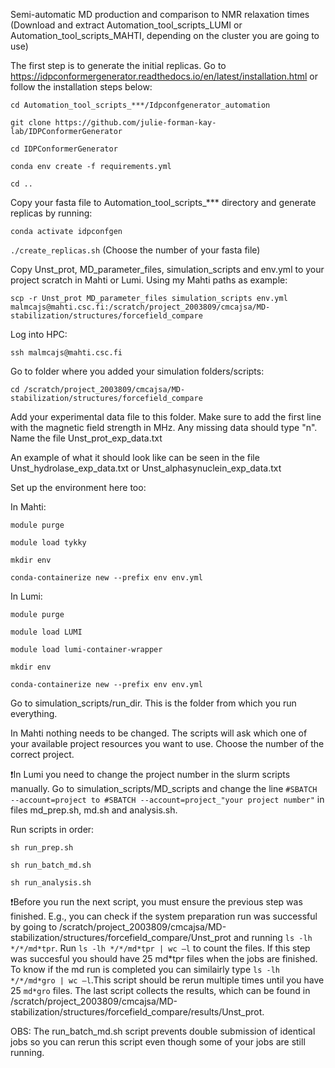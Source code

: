 Semi-automatic MD production and comparison to NMR relaxation times
(Download and extract Automation_tool_scripts_LUMI or Automation_tool_scripts_MAHTI, depending on the cluster you are going to use) 


The first step is to generate the initial replicas. Go to https://idpconformergenerator.readthedocs.io/en/latest/installation.html or follow the installation steps below: 
 
`cd Automation_tool_scripts_***/Idpconfgenerator_automation`

`git clone https://github.com/julie-forman-kay-lab/IDPConformerGenerator`

`cd IDPConformerGenerator` 

`conda env create -f requirements.yml` 

`cd ..`


Copy your fasta file to Automation_tool_scripts_*** directory and generate replicas by running: 

`conda activate idpconfgen` 

`./create_replicas.sh` (Choose the number of your fasta file) 


Copy Unst_prot, MD_parameter_files, simulation_scripts and env.yml to your project scratch in Mahti or Lumi. Using my Mahti paths as example:

`scp -r Unst_prot MD_parameter_files simulation_scripts env.yml malmcajs@mahti.csc.fi:/scratch/project_2003809/cmcajsa/MD-stabilization/structures/forcefield_compare` 


Log into HPC: 

`ssh malmcajs@mahti.csc.fi` 


Go to folder where you added your simulation folders/scripts: 

`cd /scratch/project_2003809/cmcajsa/MD-stabilization/structures/forcefield_compare`

Add your experimental data file to this folder. Make sure to add the first line with the magnetic field strength in MHz. Any missing data should type "n". Name the file Unst_prot_exp_data.txt 

An example of what it should look like can be seen in the file Unst_hydrolase_exp_data.txt or Unst_alphasynuclein_exp_data.txt

Set up the environment here too:

In Mahti:
 
`module purge`

`module load tykky`

`mkdir env`

`conda-containerize new --prefix env env.yml`

In Lumi:

`module purge`

`module load LUMI`

`module load lumi-container-wrapper`

`mkdir env`

`conda-containerize new --prefix env env.yml`


Go to simulation_scripts/run_dir. This is the folder from which you run everything.

In Mahti nothing needs to be changed. The scripts will ask which one of your available project resources you want to use. Choose the number of the correct project. 

❗️In Lumi you need to change the project number in the slurm scripts manually. Go to simulation_scripts/MD_scripts and change the line `#SBATCH --account=project to #SBATCH --account=project_"your project number"` in files md_prep.sh, md.sh and analysis.sh.

Run scripts in order:

`sh run_prep.sh` 

`sh run_batch_md.sh` 

`sh run_analysis.sh` 



❗️Before you run the next script, you must ensure the previous step was finished. E.g., you can check if the system preparation run was successful by going to /scratch/project_2003809/cmcajsa/MD-stabilization/structures/forcefield_compare/Unst_prot and running `ls -lh */*/md*tpr`. Run `ls -lh */*/md*tpr | wc –l` to count the files. If this step was succesful you should have 25 md*tpr files when the jobs are finished. To know if the md run is completed you can similairly type `ls -lh */*/md*gro | wc –l`.This script should be rerun multiple times until you have 25 `md*gro` files. The last script collects the results, which can be found in /scratch/project_2003809/cmcajsa/MD-stabilization/structures/forcefield_compare/results/Unst_prot.

OBS: The run_batch_md.sh script prevents double submission of identical jobs so you can rerun this script even though some of your jobs are still running. 

